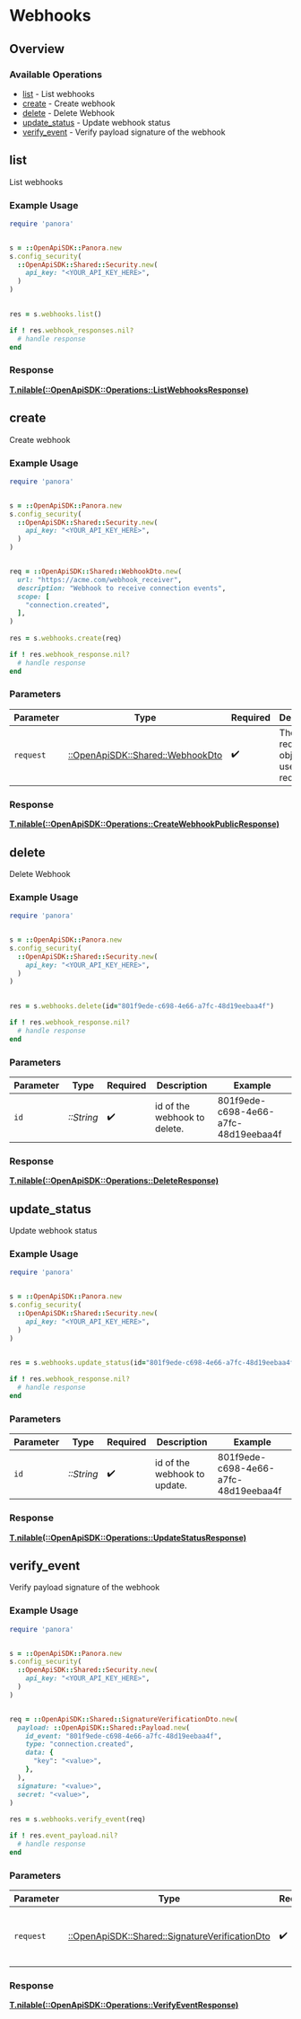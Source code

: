 # Webhooks

## Overview

### Available Operations

* [list](#list) - List webhooks
* [create](#create) - Create webhook
* [delete](#delete) - Delete Webhook
* [update_status](#update_status) - Update webhook status
* [verify_event](#verify_event) - Verify payload signature of the webhook

## list

List webhooks

### Example Usage

```ruby
require 'panora'


s = ::OpenApiSDK::Panora.new
s.config_security(
  ::OpenApiSDK::Shared::Security.new(
    api_key: "<YOUR_API_KEY_HERE>",
  )
)

    
res = s.webhooks.list()

if ! res.webhook_responses.nil?
  # handle response
end

```

### Response

**[T.nilable(::OpenApiSDK::Operations::ListWebhooksResponse)](../../models/operations/listwebhooksresponse.md)**




## create

Create webhook

### Example Usage

```ruby
require 'panora'


s = ::OpenApiSDK::Panora.new
s.config_security(
  ::OpenApiSDK::Shared::Security.new(
    api_key: "<YOUR_API_KEY_HERE>",
  )
)


req = ::OpenApiSDK::Shared::WebhookDto.new(
  url: "https://acme.com/webhook_receiver",
  description: "Webhook to receive connection events",
  scope: [
    "connection.created",
  ],
)
    
res = s.webhooks.create(req)

if ! res.webhook_response.nil?
  # handle response
end

```

### Parameters

| Parameter                                                             | Type                                                                  | Required                                                              | Description                                                           |
| --------------------------------------------------------------------- | --------------------------------------------------------------------- | --------------------------------------------------------------------- | --------------------------------------------------------------------- |
| `request`                                                             | [::OpenApiSDK::Shared::WebhookDto](../../models/shared/webhookdto.md) | :heavy_check_mark:                                                    | The request object to use for the request.                            |

### Response

**[T.nilable(::OpenApiSDK::Operations::CreateWebhookPublicResponse)](../../models/operations/createwebhookpublicresponse.md)**




## delete

Delete Webhook

### Example Usage

```ruby
require 'panora'


s = ::OpenApiSDK::Panora.new
s.config_security(
  ::OpenApiSDK::Shared::Security.new(
    api_key: "<YOUR_API_KEY_HERE>",
  )
)

    
res = s.webhooks.delete(id="801f9ede-c698-4e66-a7fc-48d19eebaa4f")

if ! res.webhook_response.nil?
  # handle response
end

```

### Parameters

| Parameter                            | Type                                 | Required                             | Description                          | Example                              |
| ------------------------------------ | ------------------------------------ | ------------------------------------ | ------------------------------------ | ------------------------------------ |
| `id`                                 | *::String*                           | :heavy_check_mark:                   | id of the webhook to delete.         | 801f9ede-c698-4e66-a7fc-48d19eebaa4f |

### Response

**[T.nilable(::OpenApiSDK::Operations::DeleteResponse)](../../models/operations/deleteresponse.md)**




## update_status

Update webhook status

### Example Usage

```ruby
require 'panora'


s = ::OpenApiSDK::Panora.new
s.config_security(
  ::OpenApiSDK::Shared::Security.new(
    api_key: "<YOUR_API_KEY_HERE>",
  )
)

    
res = s.webhooks.update_status(id="801f9ede-c698-4e66-a7fc-48d19eebaa4f")

if ! res.webhook_response.nil?
  # handle response
end

```

### Parameters

| Parameter                            | Type                                 | Required                             | Description                          | Example                              |
| ------------------------------------ | ------------------------------------ | ------------------------------------ | ------------------------------------ | ------------------------------------ |
| `id`                                 | *::String*                           | :heavy_check_mark:                   | id of the webhook to update.         | 801f9ede-c698-4e66-a7fc-48d19eebaa4f |

### Response

**[T.nilable(::OpenApiSDK::Operations::UpdateStatusResponse)](../../models/operations/updatestatusresponse.md)**




## verify_event

Verify payload signature of the webhook

### Example Usage

```ruby
require 'panora'


s = ::OpenApiSDK::Panora.new
s.config_security(
  ::OpenApiSDK::Shared::Security.new(
    api_key: "<YOUR_API_KEY_HERE>",
  )
)


req = ::OpenApiSDK::Shared::SignatureVerificationDto.new(
  payload: ::OpenApiSDK::Shared::Payload.new(
    id_event: "801f9ede-c698-4e66-a7fc-48d19eebaa4f",
    type: "connection.created",
    data: {
      "key": "<value>",
    },
  ),
  signature: "<value>",
  secret: "<value>",
)
    
res = s.webhooks.verify_event(req)

if ! res.event_payload.nil?
  # handle response
end

```

### Parameters

| Parameter                                                                                         | Type                                                                                              | Required                                                                                          | Description                                                                                       |
| ------------------------------------------------------------------------------------------------- | ------------------------------------------------------------------------------------------------- | ------------------------------------------------------------------------------------------------- | ------------------------------------------------------------------------------------------------- |
| `request`                                                                                         | [::OpenApiSDK::Shared::SignatureVerificationDto](../../models/shared/signatureverificationdto.md) | :heavy_check_mark:                                                                                | The request object to use for the request.                                                        |

### Response

**[T.nilable(::OpenApiSDK::Operations::VerifyEventResponse)](../../models/operations/verifyeventresponse.md)**



